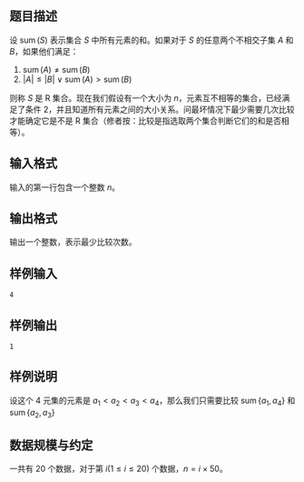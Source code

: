 ## 题目描述

设 $\operatorname{sum}(S)$ 表示集合 $S$ 中所有元素的和。如果对于 $S$ 的任意两个不相交子集 $A$ 和 $B$，如果他们满足：

1. $\operatorname{sum}(A)  \neq \operatorname{sum}(B)$ 
2.  $|A|\leq |B|\lor\operatorname{sum}(A) > \operatorname{sum}(B)$

则称 $S$ 是 R 集合。现在我们假设有一个大小为 $n$，元素互不相等的集合，已经满足了条件 2，并且知道所有元素之间的大小关系。问最坏情况下最少需要几次比较才能确定它是不是 R 集合（修者按：比较是指选取两个集合判断它们的和是否相等）。

## 输入格式

输入的第一行包含一个整数 $n$。

## 输出格式

输出一个整数，表示最少比较次数。

## 样例输入

```plain
4
```

## 样例输出

```plain
1
```

##  样例说明

设这个 4 元集的元素是 $a_1<a_2<a_3<a_4$，那么我们只需要比较 $\operatorname{sum}\{a_1,a_4\}$ 和 $\operatorname{sum}\{a_2,a_3\}$

## 数据规模与约定

一共有 20 个数据，对于第 $i(1\leq i\leq 20)$ 个数据，$n=i\times 50$。